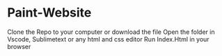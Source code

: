 # Paint-Website
Clone the Repo to your computer or download the file
Open the folder in Vscode, Sublimetext or any html and css editor
Run Index.Html in your browser
